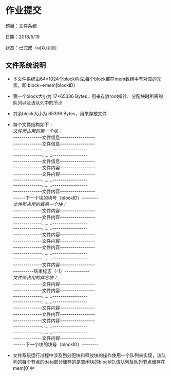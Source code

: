 # 作业提交  

题目：文件系统  

日期：2018/5/19  

状态：已完成（可以评测）  


## 文件系统说明  

* 本文件系统由64*1024个block构成,每个block都在mem数组中有对应的元素，即:block-->mem[blockID]  
* 第一个block大小为 17*65336 Bytes，用来存放root指针、分配块时所需的队列以及该队列中的节点　　
* 其余block大小为 65336 Bytes，用来存放文件  
* 每个文件结构如下：  
*文件所占用的第一个块：*  
--------------文件信息-----------------  
--------------文件信息-----------------  
--------------........-----------------  
--------------........-----------------  
--------------文件信息-----------------  
--------------文件内容-----------------  
--------------文件内容-----------------  
--------------........-----------------  
--------------........-----------------  
--------------文件内容-----------------  
------下一个块的块号（blockID）--------  
*文件所占用的最后一个块：*  
--------------文件内容-----------------  
--------------文件内容-----------------  
--------------........-----------------  
--------------........-----------------  
--------------文件内容-----------------  
--------------文件内容-----------------  
--------------文件内容-----------------  
--------------........-----------------  
--------------........-----------------  
--------------文件内容-----------------  
----------结束标志（-1）------------  
*文件所占用的其它块：*  
--------------文件内容-----------------  
--------------文件内容-----------------  
--------------........-----------------  
--------------........-----------------  
--------------文件内容-----------------  
--------------文件内容-----------------  
--------------文件内容-----------------  
--------------........-----------------  
--------------........-----------------  
--------------文件内容-----------------  
------下一个块的块号（blockID）--------  
  
* 文件系统运行过程中涉及到分配块和释放块的操作使用一个队列来实现，该队列的每个节点的data部分储存的是空闲块的blockID,该队列及队列节点储存在mem[0]中  
